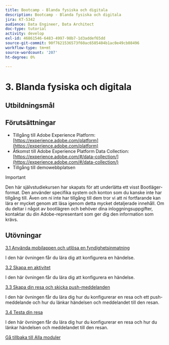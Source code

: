 ```yaml
---
title: Bootcamp - Blanda fysiska och digitala
description: Bootcamp - Blanda fysiska och digitala
jira: KT-5342
audience: Data Engineer, Data Architect
doc-type: tutorial
activity: develop
exl-id: 46861546-6483-4997-98b7-1d3addef65dd
source-git-commit: 90f7621536573f60ac6585404b1ac0e49cb08496
workflow-type: tm+mt
source-wordcount: '207'
ht-degree: 0%

---
```


# 3. Blanda fysiska och digitala

## Utbildningsmål

## Förutsättningar

- Tillgång till Adobe Experience Platform: [https://experience.adobe.com/platform](https://experience.adobe.com/platform)
- Åtkomst till Adobe Experience Platform Data Collection: [https://experience.adobe.com/#/data-collection/](https://experience.adobe.com/#/data-collection/)
- Tillgång till demowebbplatsen

>[!IMPORTANT]
>
>Den här självstudiekursen har skapats för att underlätta ett visst Bootläger-format. Den använder specifika system och konton som du kanske inte har tillgång till. Även om ni inte har tillgång till dem tror vi att ni fortfarande kan lära er mycket genom att läsa igenom detta mycket detaljerade innehåll. Om du deltar i något av bootlägren och behöver dina inloggningsuppgifter, kontaktar du din Adobe-representant som ger dig den information som krävs.

## Utövningar

[3.1 Använda mobilappen och utlösa en fyndighetsinmatning](./ex1.md)

I den här övningen får du lära dig att konfigurera en händelse.

[3.2 Skapa en aktivitet](./ex2.md)

I den här övningen får du lära dig att konfigurera en händelse.

[3.3 Skapa din resa och skicka push-meddelanden](./ex3.md)

I den här övningen får du lära dig hur du konfigurerar en resa och ett push-meddelande och hur du länkar händelsen och meddelandet till den resan.

[3.4 Testa din resa](./ex4.md)

I den här övningen får du lära dig hur du konfigurerar en resa och hur du länkar händelsen och meddelandet till den resan.

[Gå tillbaka till Alla moduler](../../overview.md)
